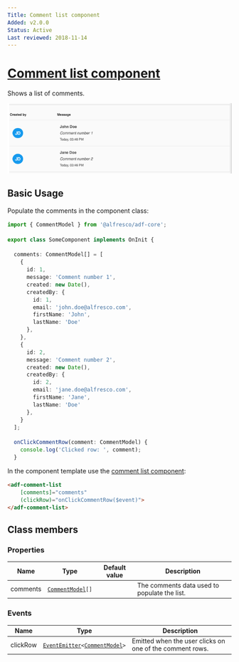 ```yaml
---
Title: Comment list component
Added: v2.0.0
Status: Active
Last reviewed: 2018-11-14
---
```


# [Comment list component](../../../lib/core/comments/comment-list.component.ts "Defined in comment-list.component.ts")

Shows a list of comments.

![ADF Comment List](../../docassets/images/adf-comment-list.png)

## Basic Usage

Populate the comments in the component class:

```ts
import { CommentModel } from '@alfresco/adf-core';

export class SomeComponent implements OnInit {

  comments: CommentModel[] = [
    {
      id: 1,
      message: 'Comment number 1',
      created: new Date(),
      createdBy: {
        id: 1,
        email: 'john.doe@alfresco.com',
        firstName: 'John',
        lastName: 'Doe'
      },
    },
    {
      id: 2,
      message: 'Comment number 2',
      created: new Date(),
      createdBy: {
        id: 2,
        email: 'jane.doe@alfresco.com',
        firstName: 'Jane',
        lastName: 'Doe'
      },
    }
  ];

  onClickCommentRow(comment: CommentModel) {
    console.log('Clicked row: ', comment);
  }
```

In the component template use the [comment list component](comment-list.component.md):

```html
<adf-comment-list
    [comments]="comments"
    (clickRow)="onClickCommentRow($event)">
</adf-comment-list>
```

## Class members

### Properties

| Name | Type | Default value | Description |
| --- | --- | --- | --- |
| comments | [`CommentModel`](../../../lib/core/models/comment.model.ts)`[]` |  | The comments data used to populate the list. |

### Events

| Name | Type | Description |
| --- | --- | --- |
| clickRow | [`EventEmitter`](https://angular.io/api/core/EventEmitter)`<`[`CommentModel`](../../../lib/core/models/comment.model.ts)`>` | Emitted when the user clicks on one of the comment rows. |
